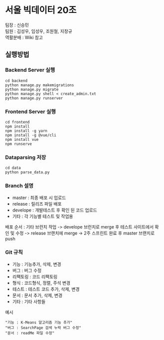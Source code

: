 # 서울 빅데이터 20조

팀장 : 신승민<br>
팀원 : 김성우, 임성우, 조원철, 지창규<br>
역활분배 : Wiki 참고

## 실행방법

### Backend Server 실행

```
cd backend
python manage.py makemigrations
python manage.py migrate
python manage.py shell < create_admin.txt
python manage.py runserver
```

### Frontend Server 실행

```
cd frontend
npm install
npm install -g yarn
npm install -g @vue/cli
npm install vue
npm runserve
```

### Dataparsing 저장

```
cd data
python parse_data.py
```

### Branch 설명

-   master : 최종 배포 시 업로드
-   release : 릴리즈 파일 배포
-   develope : 개발테스트 후 확인 된 코드 업로드
-   기타 : 각 기능별 테스트 및 작업용

배포 순서 : 기타 브런치 작업 -> develope 브런치로 merge 후 테스트 사이트에서 확인 및 수정 -> release 브랜치에 merge -> 2주 스프린트 완료 후 master 브랜치로 push

### Git 규칙

-   기능 : 기능추가, 삭제, 변경
-   버그 : 버그 수정
-   리팩토링 : 코드 리팩토링
-   형식 : 코드형식, 정렬, 주석 변경
-   테스트 : 테스트 코드 추가, 삭제, 변경
-   문서 : 문서 추가, 삭제, 변경
-   기타 : 기타 사항들

예시

```
"기능 : K-Means 알고리즘 기능 추가"
"버그 : SearchPage 검색 누락 버그 수정"
"문서 : readMe 파일 수정"
```
